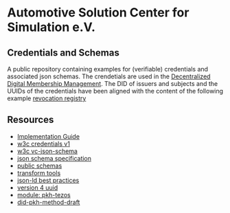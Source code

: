 # Automotive Solution Center for Simulation e.V.

## Credentials and Schemas
A public repository containing examples for (verifiable) credentials and associated json schemas. The crendetials are used in the [Decentralized Digital Membership Management](https://ascs.digital).
The DID of issuers and subjects and the UUIDs of the credentials have been aligned with the content of the following example [revocation registry](https://better-call.dev/ghostnet/KT1PZFXebyGvRFG8enbuVL9nrvTi4krYqeKt/storage.)

## Resources

* [Implementation Guide](https://www.w3.org/TR/vc-imp-guide/#creating-new-credential-types)
* [w3c credentials v1](https://www.w3.org/2018/credentials/v1)
* [w3c vc-json-schema](https://w3c.github.io/vc-json-schema/)
* [json schema specification](https://json-schema.org/specification)
* [public schemas](https://schema.org/)
* [transform tools](https://transform.tools/)
* [json-ld best practices](https://w3c.github.io/json-ld-bp/?specStatus=ED)
* [version 4 uuid](https://www.uuidgenerator.net/version4)
* [module: pkh-tezos](https://did.js.org/docs/api/modules/pkh_tezos/)
* [did-pkh-method-draft](https://github.com/w3c-ccg/did-pkh/blob/main/did-pkh-method-draft.md)
